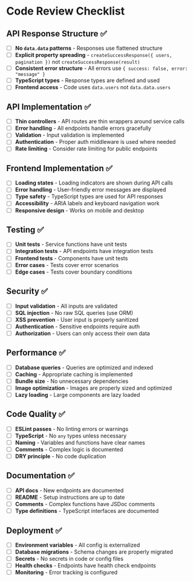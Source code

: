 # Code Review Checklist

## API Response Structure ✅

- [ ] **No `data.data` patterns** - Responses use flattened structure
- [ ] **Explicit property spreading** - `createSuccessResponse({ users, pagination })` not `createSuccessResponse(result)`
- [ ] **Consistent error structure** - All errors use `{ success: false, error: "message" }`
- [ ] **TypeScript types** - Response types are defined and used
- [ ] **Frontend access** - Code uses `data.users` not `data.data.users`

## API Implementation ✅

- [ ] **Thin controllers** - API routes are thin wrappers around service calls
- [ ] **Error handling** - All endpoints handle errors gracefully
- [ ] **Validation** - Input validation is implemented
- [ ] **Authentication** - Proper auth middleware is used where needed
- [ ] **Rate limiting** - Consider rate limiting for public endpoints

## Frontend Implementation ✅

- [ ] **Loading states** - Loading indicators are shown during API calls
- [ ] **Error handling** - User-friendly error messages are displayed
- [ ] **Type safety** - TypeScript types are used for API responses
- [ ] **Accessibility** - ARIA labels and keyboard navigation work
- [ ] **Responsive design** - Works on mobile and desktop

## Testing ✅

- [ ] **Unit tests** - Service functions have unit tests
- [ ] **Integration tests** - API endpoints have integration tests
- [ ] **Frontend tests** - Components have unit tests
- [ ] **Error cases** - Tests cover error scenarios
- [ ] **Edge cases** - Tests cover boundary conditions

## Security ✅

- [ ] **Input validation** - All inputs are validated
- [ ] **SQL injection** - No raw SQL queries (use ORM)
- [ ] **XSS prevention** - User input is properly sanitized
- [ ] **Authentication** - Sensitive endpoints require auth
- [ ] **Authorization** - Users can only access their own data

## Performance ✅

- [ ] **Database queries** - Queries are optimized and indexed
- [ ] **Caching** - Appropriate caching is implemented
- [ ] **Bundle size** - No unnecessary dependencies
- [ ] **Image optimization** - Images are properly sized and optimized
- [ ] **Lazy loading** - Large components are lazy loaded

## Code Quality ✅

- [ ] **ESLint passes** - No linting errors or warnings
- [ ] **TypeScript** - No `any` types unless necessary
- [ ] **Naming** - Variables and functions have clear names
- [ ] **Comments** - Complex logic is documented
- [ ] **DRY principle** - No code duplication

## Documentation ✅

- [ ] **API docs** - New endpoints are documented
- [ ] **README** - Setup instructions are up to date
- [ ] **Comments** - Complex functions have JSDoc comments
- [ ] **Type definitions** - TypeScript interfaces are documented

## Deployment ✅

- [ ] **Environment variables** - All config is externalized
- [ ] **Database migrations** - Schema changes are properly migrated
- [ ] **Secrets** - No secrets in code or config files
- [ ] **Health checks** - Endpoints have health check endpoints
- [ ] **Monitoring** - Error tracking is configured 
